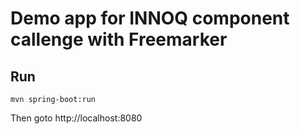 # Demo app for INNOQ component callenge with Freemarker 

## Run

```
mvn spring-boot:run
```

Then goto http://localhost:8080
